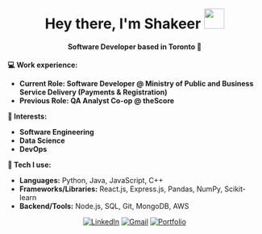 

<!--
**shakeern/Shakeern** is a ✨ _special_ ✨ repository because its `README.md` (this file) appears on your GitHub profile.

-->

<h1 align="center">
  Hey there, I'm Shakeer
  <img src="wavegif.gif" width="40"/>
</h1>

<h4 align="center">Software Developer based in Toronto 📍</h4>

**💻 Work experience:**

- **Current Role: Software Developer @ Ministry of Public and Business Service Delivery (Payments & Registration)**
- **Previous Role: QA Analyst Co-op @ theScore**

**🌱 Interests:**

- **Software Engineering**
- **Data Science**
- **DevOps**

**🧠 Tech I use:**

- **Languages:** Python, Java, JavaScript, C++
- **Frameworks/Libraries:** React.js, Express.js, Pandas, NumPy, Scikit-learn
- **Backend/Tools:** Node.js, SQL, Git, MongoDB, AWS

<div align="center">

  [![LinkedIn](https://img.shields.io/badge/LinkedIn-%230077B5.svg?logo=linkedin&logoColor=white)](https://www.linkedin.com/in/shakeer-nawaz/)
  [![Gmail](https://img.shields.io/badge/Gmail-D14836?logo=gmail&logoColor=white)](mailto:shakeernawaz11@gmail.com)
  [![Portfolio](https://img.shields.io/badge/Portfolio-black?logo=github&logoColor=white)](https://shakeern.github.io/Shakeer-Nawaz/) <!-- Replace with your actual site if available -->

</div>
